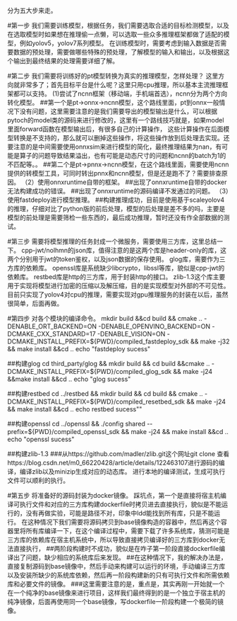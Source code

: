 分为五大步来走。

#第一步
我们需要训练模型，根据任务，我们需要选取合适的目标检测模型，以及在选取模型时如果想在推理偷一点懒，可以选取一些众多推理框架都做了适配的模型，例如yolov5，yolov7系列模型。
在训练模型时，需要考虑到输入数据是否需要数据的预处理，需要做哪些特殊的预处理，了解模型的输入和输出，以及根据这个输出到最终结果的处理需要详细了解。

#第二步
我们需要将训练好的pt模型转换为真实的推理模型，怎样处理？
这里方向就非常多了；首先目标平台是什么呢？这里只用cpu推理，所以基本主流推理框架都可以支持。
(1)尝试了ncnn框架（移动端，手机端首选），ncnn分为两个方向转化模型。
##第一个是pt->onnx->ncnn模型，这个路线里面，pt到onnx一般情况下没有问题，这里需要注意的是我们需要导出的模型输出是什么，可以根据pytoch的model类的源码来进行修改的，这里有一个路线技巧就是，如果model里面forward函数在模型输出后，有很多自己的计算操作，
这些计算操作在后面模型转换是不支持的，那么就可以删掉这些操作，将这些操作放到后处理去实现。还要注意的是中间需要使用onnxsim来进行模型的简化，最终推理结果为nan，有可能是算子的问题导致结果溢出，也有可能是动态尺寸的问题和ncnn的batch为1的不匹配等。。
##第二个是pt->pnnx->ncnn模型，在这个路线里面，需要使用ncnn提供的转模型工具，可同时转出pnnx和ncnn模型，但是还是跑不了？需要排查原因。
（2）使用onnxruntime自带的框架。
##出现了onnxruntime自带的docker无法构建成功的错误。
##出现了onnxruntime的源码编译不发通过的问题。
（3）使用fastdeploy进行模型推理。
##构建推理成功，目前是使用基于scaleyolov4的推理，仔细对比了python版的前后处理，模型的后处理是差不多的吗，主要是模型的前处理是需要筛检一些东西的，最后成功推理，暂时还没有作全部数据的测试。

#第三步
需要将模型推理的任务封成一个微服务，需要使用三方库，这里总结一下。
cpp-jwt/nolhmn的json库，值得注意的是这两个库是header-only的库，这两个分别用于jwt的token鉴权，以及json数据的保存使用。
glog库，需要作为三方库的依赖库。
openssl库是系统缺少libcrypto，libssl等库，貌似是cpp-jwt的依赖库。
restbed库是http的三方库，用于封装http的接口。
zlib-1.3这个库主要用于实现将模型进行加密的压缩以及解压缩，目的是实现模型对外部的不可见性。
目前只实现了yolov4对cpu的推理，需要实现对gpu推理服务的封装在以后，虽然很简单，后面再做。

#第四步 对各个模块的编译命令。
mkdir build &&cd build && cmake .. -DENABLE_ORT_BACKEND=ON    -DENABLE_OPENVINO_BACKEND=ON   -DCMAKE_CXX_STANDARD=17  -DENABLE_VISION=ON -DCMAKE_INSTALL_PREFIX=${PWD}/compiled_fastdeploy_sdk && make -j32 && make install &&cd ..
echo "fastdeploy sucess"

##构建glog
cd third_party/glog && mkdir build && cd build &&cmake .. -DCMAKE_INSTALL_PREFIX=${PWD}/compiled_glog_sdk && make -j24 &&make install &&cd ..
echo "glog sucess"

##构建restbed
cd ../restbed && mkdir build && cd build && cmake .. -DCMAKE_INSTALL_PREFIX=${PWD}/compiled_resetbed_sdk && make -j24 && make install &&cd ..
echo restbed sucess""

##构建openssl
cd ../openssl && ./config shared  --prefix=${PWD}/compiled_openssl_sdk && make -j24  && make install &&cd ..
echo "openssl sucess"

##构建zlib-1.3
###从https://github.com/madler/zlib.git这个网址git clone
查看https://blog.csdn.net/m0_66220428/article/details/122463107进行源码的编译，编译zlib以及minizip生成对应的动态库。
进行本地的编译测试，生成可执行文件可以顺利的执行。

#第五步 将准备好的源码封装为docker镜像。
踩坑点，第一个是直接将宿主机编译可执行文件和对应的三方库构建dockerfile时拷贝进去直接执行，貌似是不能运行的，没有再做实验，可能是路径不对，印象中ldd能找到所有库，只是不能运行。
在这种情况下我们需要将源码拷贝到base镜像构造的容器中，然后再这个容器里将所有库编译一下，在这个编译过程中，需要下载了许多系统库，猜测可能是三方库的依赖库在宿主机系统中，所以导致直接拷贝编译好的三方库到docker无法直接执行，
##两阶段构建时不成功，貌似是在咋子第一阶段直接dockerfile编译出了问题，缺少相应的系统库后来发现。
##在这种情况下，我的解决办法是，直接复制源码到base镜像中，然后手动来构建可以运行的环境，手动编译三方库以及安装所缺少的系统库依赖，然后再一阶段构建新的只有可执行文件和所需依赖库和必要文件的镜像。
###这里需要注意的是，重点是，其实再刚一开始就一个在一个纯净的base镜像来进行项目，这样我们最终得到的是一个独立于宿主机的纯净镜像，后面再使用同一个base镜像，写dockerfile一阶段构建一个极简的镜像。



